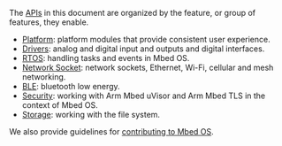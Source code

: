 The [APIs](/docs/v5.4/introduction/glossary.html) in this document are organized by the feature, or group of features, they enable.

- [Platform](/docs/v5.4/reference/platform.html): platform modules that provide consistent user experience.
- [Drivers](/docs/v5.4/reference/drivers.html): analog and digital input and outputs and digital interfaces.
- [RTOS](/docs/v5.4/reference/rtos.html): handling tasks and events in Mbed OS.
- [Network Socket](/docs/v5.4/reference/network-socket.html): network sockets, Ethernet, Wi-Fi, cellular and mesh networking.
- [BLE](/docs/v5.4/reference/ble.html): bluetooth low energy.
- [Security](/docs/v5.4/reference/security.html): working with Arm Mbed uVisor and Arm Mbed TLS in the context of Mbed OS.
- [Storage](/docs/v5.4/reference/storage.html): working with the file system.

We also provide guidelines for [contributing to Mbed OS](/docs/v5.4/reference/contributing.html).

